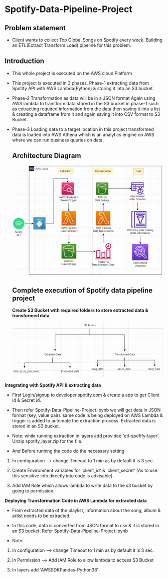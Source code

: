 # Spotify-Data-Pipeline-Project
 
## Problem statement 
- Client wants to collect Top Global Songs on Spotify every week. Building an ETL(Extract Transform Load) pipeline for this problem.

## Introduction

- This whole project is executed on the AWS cloud Platform
  
- This project is executed in 3 phases. Phase-1 extracting data from Spotify API with AWS Lambda(Python) & storing it into an S3 bucket.
  
- Phase-2 Transformation as data will be in a JSON format Again using AWS lambda to transform data stored in the S3 bucket in phase-1 such as extracting required information from the data then saving it into a list & creating a dataframe from it and again saving it into CSV format to S3 Bucket.

- Phase-3 Loading data to a target location in this project transformed data is loaded into AWS Athena which is an analytics engine on AWS where we can run business queries on data.
  

  ## Architecture Diagram 

  ![This is architecture](https://github.com/VighneshKharge/Spotify-Data-Pipline-Project/blob/main/Architecture.png)

  ## Complete execution of Spotify data pipeline project

  **Create S3 Bucket with required folders to store extracted data & transformed data**

  ![S3 Buckets](https://github.com/VighneshKharge/Spotify-Data-Pipline-Project/blob/main/S3%20Folders.png)

  

 **Integrating with Spotify API & extracting data**
  - First Login/signup to developer.spotify.com & create a app to get Client id & Secret id.
  - Then refer Spotify-Data-Pipeline-Project.ipynb we will get data in JSON format (key, value pair). same code is being deployed on AWS Lambda & trigger is added to automate the extraction process. Extracted data is stored in an S3 bucket.
 
 - Note: while running extraction in layers add provided 'etl-spofify-layer'. Unzip spotify_layer.zip for the file.

 - And Before running the code do the necessary setting
1. In configuration --> change Timeout to 1 min as by default it is 3 sec.
2. Create Environment variables for 'client_id' & 'client_secret'
      (As to use this sensitive info directly into code is advisable).

3. Add IAM Role which allows lambda to write data to the s3 bucket by going to permission.

    
   

 **Deploying Transformation Code in AWS Lambda for extracted data**

 - From extracted data of the playlist, information about the song, album & artist needs to be extracted.

 - In this code, data is converted from JSON format to csv & it is stored in an S3 bucket. Refer Spotify-Data-Pipeline-Project.ipynb

 - Note:
  1. In configuration --> change Timeout to 1 min as by default it is 3 sec.
  2. In Permission --> Add IAM Role to allow lambda to access S3 Bucket

  3. In layers add  'AWSSDKPandas-Python38'
 

 

 
 
   
    
  

  
